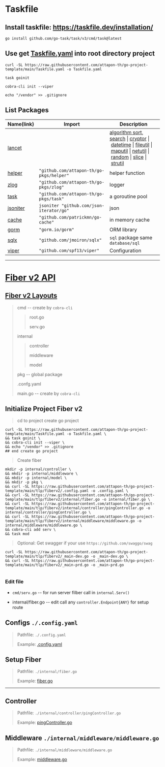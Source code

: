 # Taskfile

## Install taskfile: https://taskfile.dev/installation/

```shell
go install github.com/go-task/task/v3/cmd/task@latest
```

## Use get [Taskfile.yaml](https://raw.githubusercontent.com/attapon-th/go-project-template/main/Taskfile.yaml) into root directory project

```shell
curl -SL https://raw.githubusercontent.com/attapon-th/go-project-template/main/Taskfile.yaml -o Taskfile.yaml

task goinit 

cobra-cli init --viper

echo "/vendor" >> .gitignore
```

## List Packages

| Name(link)                                                   | Import                                   | Description                                                                                                                                                                                                                                                                                                                                                                                                                                                                                                                                                                                                                                                                                                    |
| ------------------------------------------------------------ | ---------------------------------------- | -------------------------------------------------------------------------------------------------------------------------------------------------------------------------------------------------------------------------------------------------------------------------------------------------------------------------------------------------------------------------------------------------------------------------------------------------------------------------------------------------------------------------------------------------------------------------------------------------------------------------------------------------------------------------------------------------------------- |
| [lancet](https://github.com/duke-git/lancet)                 |                                          | [algorithm sort, search](https://github.com/duke-git/lancet/blob/main/docs/algorithm.md) \| [cryptor](https://github.com/duke-git/lancet/blob/main/docs/cryptor.md) \| [datetime](https://github.com/duke-git/lancet/blob/main/docs/datetime.md) \| [fileutil](https://github.com/duke-git/lancet/blob/main/docs/fileutil.md) \| [maputil](https://github.com/duke-git/lancet/blob/main/docs/maputil.md) \| [netutil](https://github.com/duke-git/lancet/blob/main/docs/netutil.md) \| [random](https://github.com/duke-git/lancet/blob/main/docs/random.md) \| [slice](https://github.com/duke-git/lancet/blob/main/docs/slice.md) \| [strutil](https://github.com/duke-git/lancet/blob/main/docs/strutil.md) |
| [helper]()                                                   | `"github.com/attapon-th/go-pkgs/helper"` | helper function                                                                                                                                                                                                                                                                                                                                                                                                                                                                                                                                                                                                                                                                                                |
| [zlog](https://github.com/attapon-th/go-pkgs/tree/main/zlog) | `"github.com/attapon-th/go-pkgs/zlog"`   | logger                                                                                                                                                                                                                                                                                                                                                                                                                                                                                                                                                                                                                                                                                                         |
| [task](https://github.com/attapon-th/go-pkgs/tree/main/task) | `"github.com/attapon-th/go-pkgs/task"`   | a goroutine pool                                                                                                                                                                                                                                                                                                                                                                                                                                                                                                                                                                                                                                                                                               |
| [jsoniter](https://github.com/json-iterator/go)              | `jsoniter "github.com/json-iterator/go"` | json                                                                                                                                                                                                                                                                                                                                                                                                                                                                                                                                                                                                                                                                                                           |
| [cache](https://github.com/patrickmn/go-cache)               | `"github.com/patrickmn/go-cache"`        | in memory cache                                                                                                                                                                                                                                                                                                                                                                                                                                                                                                                                                                                                                                                                                                |
| [gorm](https://gorm.io/docs/)                                | `"gorm.io/gorm"`                         | ORM library                                                                                                                                                                                                                                                                                                                                                                                                                                                                                                                                                                                                                                                                                                    |
| [sqlx](https://jmoiron.github.io/sqlx/)                      | `"github.com/jmoiron/sqlx"`              | `sql` package same `database/sql`                                                                                                                                                                                                                                                                                                                                                                                                                                                                                                                                                                                                                                                                              |
| [viper](https://github.com/spf13/viper)                      | `"github.com/spf13/viper"`               | Configuration                                                                                                                                                                                                                                                                                                                                                                                                                                                                                                                                                                                                                                                                                                  |

---

# [Fiber v2 API](https://docs.gofiber.io/)

## [Fiber v2 Layouts](https://github.com/attapon-th/go-project-template/tree/main/tlp/fiberv2)

> cmd   -- create by `cobra-cli`
> 
> > root.go 
> > 
> > serv.go
> 
> internal
> 
> > controller
> > 
> > middleware
> > 
> > model
> 
> pkg  -- global package
> 
> .confg.yaml
> 
> main.go -- create by `cobra-cli`



## Initialize Project Fiber v2

> cd to project
> create go project
>

```shell
curl -SL https://raw.githubusercontent.com/attapon-th/go-project-template/main/Taskfile.yaml -o Taskfile.yaml \
&& task goinit \
&& cobra-cli init --viper \
&& echo "/vendor" >> .gitignore
## end create go project 
```
> Create fiber

```shell
mkdir -p internal/controller \
&& mkdir -p internal/middleware \
&& mkdir -p internal/model \
&& mkdir -p pkg \
&& curl -SL https://raw.githubusercontent.com/attapon-th/go-project-template/main/tlp/fiberv2/.config.yaml -o .config.yaml \
&& curl -SL https://raw.githubusercontent.com/attapon-th/go-project-template/main/tlp/fiberv2/internal/fiber.go -o internal/fiber.go \
&& curl -SL https://raw.githubusercontent.com/attapon-th/go-project-template/main/tlp/fiberv2/internal/controller/pingController.go -o internal/controller/pingController.go \
&& curl -SL https://raw.githubusercontent.com/attapon-th/go-project-template/main/tlp/fiberv2/internal/middleware/middleware.go -o internal/middleware/middleware.go \
&& cobra-cli add serv \
&& task mod
```

> Optional: Get swagger if your use `https://github.com/swaggo/swag`

```shell
curl -SL https://raw.githubusercontent.com/attapon-th/go-project-template/main/tlp/fiberv2/_main-dev.go -o _main-dev.go \
&& curl -SL https://raw.githubusercontent.com/attapon-th/go-project-template/main/tlp/fiberv2/_main-prd.go -o _main-prd.go


```

### Edit file

- `cmd/serv.go` -- for run server filber call in `internal.Serv()`

- internal/fiber.go -- edit call any `controller.Endpoint{ANY}`  for setup route

### 

## Configs `./.config.yaml`

> Pathfile: `./.config.yaml`
> 
> Example: [.config.yaml](https://raw.githubusercontent.com/attapon-th/go-project-template/main/tlp/fiberv2/.config.yaml) 

## Setup Fiber

> Pathfile: `./internal/fiber.go`
> 
> Example: [fiber.go](https://raw.githubusercontent.com/attapon-th/go-project-template/main/tlp/fiberv2/internal/fiber.go)

---

## Controller

> Pathfile: `./internal/controller/pingController.go`
> 
> Example: [pingController.go](https://raw.githubusercontent.com/attapon-th/go-project-template/main/tlp/fiberv2/internal/controller/pingController.go)

## Middleware `./internal/middleware/middleware.go`

> Pathfile: `./internal/middleware/middleware.go`
> 
> Example: [middleware.go](https://raw.githubusercontent.com/attapon-th/go-project-template/main/tlp/fiberv2/internal/middleware/middleware.go)
